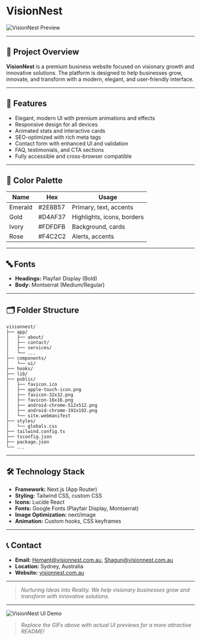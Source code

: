 # VisionNest

![VisionNest Preview](docs/visionnest-preview.gif)

---

## 🚀 Project Overview
**VisionNest** is a premium business website focused on visionary growth and innovative solutions. The platform is designed to help businesses grow, innovate, and transform with a modern, elegant, and user-friendly interface.

---

## 🌟 Features
- Elegant, modern UI with premium animations and effects
- Responsive design for all devices
- Animated stats and interactive cards
- SEO-optimized with rich meta tags
- Contact form with enhanced UI and validation
- FAQ, testimonials, and CTA sections
- Fully accessible and cross-browser compatible

---

## 🎨 Color Palette
| Name      | Hex       | Usage                        |
|-----------|-----------|------------------------------|
| Emerald   | #2E8B57   | Primary, text, accents       |
| Gold      | #D4AF37   | Highlights, icons, borders   |
| Ivory     | #FDFDFB   | Background, cards            |
| Rose      | #F4C2C2   | Alerts, accents              |

---

## 🔤 Fonts
- **Headings:** Playfair Display (Bold)
- **Body:** Montserrat (Medium/Regular)

---

## 🗂️ Folder Structure
```
visionnest/
├── app/
│   ├── about/
│   ├── contact/
│   ├── services/
│   └── ...
├── components/
│   └── ui/
├── hooks/
├── lib/
├── public/
│   ├── favicon.ico
│   ├── apple-touch-icon.png
│   ├── favicon-32x32.png
│   ├── favicon-16x16.png
│   ├── android-chrome-512x512.png
│   ├── android-chrome-192x192.png
│   └── site.webmanifest
├── styles/
│   └── globals.css
├── tailwind.config.ts
├── tsconfig.json
├── package.json
└── ...
```

---

## 🛠️ Technology Stack
- **Framework:** Next.js (App Router)
- **Styling:** Tailwind CSS, custom CSS
- **Icons:** Lucide React
- **Fonts:** Google Fonts (Playfair Display, Montserrat)
- **Image Optimization:** next/image
- **Animation:** Custom hooks, CSS keyframes

---

## 📞 Contact
- **Email:** Hemant@visionnest.com.au, Shagun@visionnest.com.au
- **Location:** Sydney, Australia
- **Website:** [visionnest.com.au](https://visionnest.com.au)

---

> _Nurturing Ideas into Reality. We help visionary businesses grow and transform with innovative solutions._

---

![VisionNest UI Demo](docs/visionnest-ui-demo.gif)

> _Replace the GIFs above with actual UI previews for a more attractive README!_ 